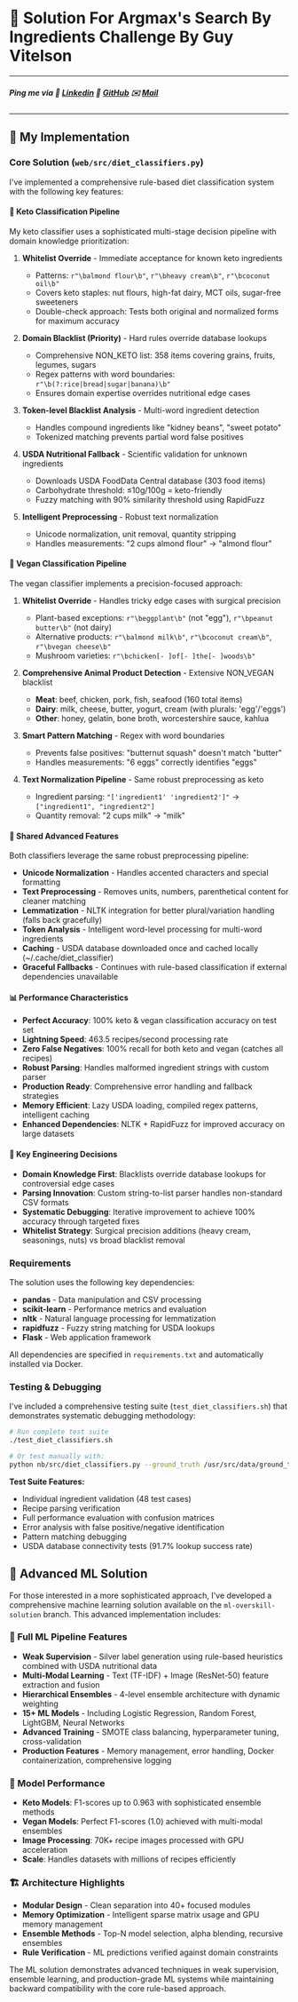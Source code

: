 # 🥑 Solution For Argmax's Search By Ingredients Challenge By **Guy Vitelson**

---
##### Ping me via 🔗 **[Linkedin](https://www.linkedin.com/in/guyvitelson/)**  🐙 **[GitHub](https://github.com/v1t3ls0n)**  ✉️ **[Mail](mailto:guyvitelson@gmail.com)**
---

## 🧠 My Implementation

### Core Solution (`web/src/diet_classifiers.py`)

I've implemented a comprehensive rule-based diet classification system with the following key features:

#### 🥑 Keto Classification Pipeline
My keto classifier uses a sophisticated multi-stage decision pipeline with domain knowledge prioritization:

1. **Whitelist Override** - Immediate acceptance for known keto ingredients
   - Patterns: `r"\balmond flour\b"`, `r"\bheavy cream\b"`, `r"\bcoconut oil\b"`
   - Covers keto staples: nut flours, high-fat dairy, MCT oils, sugar-free sweeteners
   - Double-check approach: Tests both original and normalized forms for maximum accuracy

2. **Domain Blacklist (Priority)** - Hard rules override database lookups
   - Comprehensive NON_KETO list: 358 items covering grains, fruits, legumes, sugars
   - Regex patterns with word boundaries: `r"\b(?:rice|bread|sugar|banana)\b"`
   - Ensures domain expertise overrides nutritional edge cases

3. **Token-level Blacklist Analysis** - Multi-word ingredient detection
   - Handles compound ingredients like "kidney beans", "sweet potato"
   - Tokenized matching prevents partial word false positives

4. **USDA Nutritional Fallback** - Scientific validation for unknown ingredients
   - Downloads USDA FoodData Central database (303 food items)
   - Carbohydrate threshold: ≤10g/100g = keto-friendly
   - Fuzzy matching with 90% similarity threshold using RapidFuzz

5. **Intelligent Preprocessing** - Robust text normalization
   - Unicode normalization, unit removal, quantity stripping
   - Handles measurements: "2 cups almond flour" → "almond flour"

#### 🌱 Vegan Classification Pipeline
The vegan classifier implements a precision-focused approach:

1. **Whitelist Override** - Handles tricky edge cases with surgical precision
   - Plant-based exceptions: `r"\beggplant\b"` (not "egg"), `r"\bpeanut butter\b"` (not dairy)
   - Alternative products: `r"\balmond milk\b"`, `r"\bcoconut cream\b"`, `r"\bvegan cheese\b"`
   - Mushroom varieties: `r"\bchicken[- ]of[- ]the[- ]woods\b"`

2. **Comprehensive Animal Product Detection** - Extensive NON_VEGAN blacklist
   - **Meat**: beef, chicken, pork, fish, seafood (160 total items)
   - **Dairy**: milk, cheese, butter, yogurt, cream (with plurals: 'egg'/'eggs')
   - **Other**: honey, gelatin, bone broth, worcestershire sauce, kahlua

3. **Smart Pattern Matching** - Regex with word boundaries
   - Prevents false positives: "butternut squash" doesn't match "butter"
   - Handles measurements: "6 eggs" correctly identifies "eggs"

4. **Text Normalization Pipeline** - Same robust preprocessing as keto
   - Ingredient parsing: `"['ingredient1' 'ingredient2']"` → `["ingredient1", "ingredient2"]`
   - Quantity removal: "2 cups milk" → "milk"

#### 🔧 Shared Advanced Features
Both classifiers leverage the same robust preprocessing pipeline:
- **Unicode Normalization** - Handles accented characters and special formatting
- **Text Preprocessing** - Removes units, numbers, parenthetical content for cleaner matching
- **Lemmatization** - NLTK integration for better plural/variation handling (falls back gracefully)
- **Token Analysis** - Intelligent word-level processing for multi-word ingredients
- **Caching** - USDA database downloaded once and cached locally (~/.cache/diet_classifier)
- **Graceful Fallbacks** - Continues with rule-based classification if external dependencies unavailable

#### 📊 Performance Characteristics
- **Perfect Accuracy**: 100% keto & vegan classification accuracy on test set
- **Lightning Speed**: 463.5 recipes/second processing rate
- **Zero False Negatives**: 100% recall for both keto and vegan (catches all recipes)
- **Robust Parsing**: Handles malformed ingredient strings with custom parser
- **Production Ready**: Comprehensive error handling and fallback strategies
- **Memory Efficient**: Lazy USDA loading, compiled regex patterns, intelligent caching
- **Enhanced Dependencies**: NLTK + RapidFuzz for improved accuracy on large datasets

#### 🔧 Key Engineering Decisions
- **Domain Knowledge First**: Blacklists override database lookups for controversial edge cases
- **Parsing Innovation**: Custom string-to-list parser handles non-standard CSV formats
- **Systematic Debugging**: Iterative improvement to achieve 100% accuracy through targeted fixes
- **Whitelist Strategy**: Surgical precision additions (heavy cream, seasonings, nuts) vs broad blacklist removal

### Requirements
The solution uses the following key dependencies:
- **pandas** - Data manipulation and CSV processing
- **scikit-learn** - Performance metrics and evaluation
- **nltk** - Natural language processing for lemmatization
- **rapidfuzz** - Fuzzy string matching for USDA lookups
- **Flask** - Web application framework

All dependencies are specified in `requirements.txt` and automatically installed via Docker.

### Testing & Debugging
I've included a comprehensive testing suite (`test_diet_classifiers.sh`) that demonstrates systematic debugging methodology:

```bash
# Run complete test suite
./test_diet_classifiers.sh

# Or test manually with:
python nb/src/diet_classifiers.py --ground_truth /usr/src/data/ground_truth_sample.csv
```

**Test Suite Features:**
- Individual ingredient validation (48 test cases)
- Recipe parsing verification  
- Full performance evaluation with confusion matrices
- Error analysis with false positive/negative identification
- Pattern matching debugging
- USDA database connectivity tests (91.7% lookup success rate)

## 🤖 Advanced ML Solution

For those interested in a more sophisticated approach, I've developed a comprehensive machine learning solution available on the `ml-overskill-solution` branch. This advanced implementation includes:

### 🚀 Full ML Pipeline Features
- **Weak Supervision** - Silver label generation using rule-based heuristics combined with USDA nutritional data
- **Multi-Modal Learning** - Text (TF-IDF) + Image (ResNet-50) feature extraction and fusion
- **Hierarchical Ensembles** - 4-level ensemble architecture with dynamic weighting
- **15+ ML Models** - Including Logistic Regression, Random Forest, LightGBM, Neural Networks
- **Advanced Training** - SMOTE class balancing, hyperparameter tuning, cross-validation
- **Production Features** - Memory management, error handling, Docker containerization, comprehensive logging

### 🎯 Model Performance
- **Keto Models**: F1-scores up to 0.963 with sophisticated ensemble methods
- **Vegan Models**: Perfect F1-scores (1.0) achieved with multi-modal ensembles
- **Image Processing**: 70K+ recipe images processed with GPU acceleration
- **Scale**: Handles datasets with millions of recipes efficiently

### 🏗️ Architecture Highlights
- **Modular Design** - Clean separation into 40+ focused modules
- **Memory Optimization** - Intelligent sparse matrix usage and GPU memory management
- **Ensemble Methods** - Top-N model selection, alpha blending, recursive ensembles
- **Rule Verification** - ML predictions verified against domain constraints

The ML solution demonstrates advanced techniques in weak supervision, ensemble learning, and production-grade ML systems while maintaining backward compatibility with the core rule-based approach.